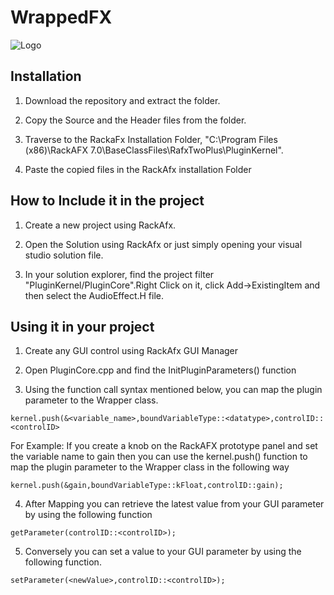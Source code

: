 # WrappedFX

![Logo](https://github.com/inpinseptipin/WrappedFX/blob/master/res/Logo.PNG)

## Installation
1. Download the repository and extract the folder.

2. Copy the Source and the Header files from the folder.

3. Traverse to the RackaFx Installation Folder, "C:\Program Files (x86)\RackAFX 7.0\BaseClassFiles\RafxTwoPlus\PluginKernel".

4. Paste the copied files in the RackAfx installation Folder

## How to Include it in the project
1. Create a new project using RackAfx.

2. Open the Solution using RackAfx or just simply opening your visual studio solution file. 

3. In your solution explorer, find the project filter "PluginKernel/PluginCore".Right Click on it, click Add->ExistingItem and then select the AudioEffect.H file.


## Using it in your project
1. Create any GUI control using RackAfx GUI Manager

2. Open PluginCore.cpp and find the InitPluginParameters() function

3. Using the function call syntax mentioned below, you can map the plugin parameter to the Wrapper class. 

```
kernel.push(&<variable_name>,boundVariableType::<datatype>,controlID::<controlID>
```
For Example: 
If you create a knob on the RackAFX prototype panel and set the variable name to gain then you can use the kernel.push() function to map the plugin parameter to the Wrapper class in the following way
```
kernel.push(&gain,boundVariableType::kFloat,controlID::gain);
```
4. After Mapping you can retrieve the latest value from your GUI parameter by using the following function

```
getParameter(controlID::<controlID>);
```
5. Conversely you can set a value to your GUI parameter by using the following function.

```
setParameter(<newValue>,controlID::<controlID>);
```


